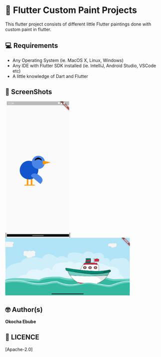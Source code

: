 # 🏡 Flutter Custom Paint Projects

This flutter project consists of different little Flutter paintings done with custom paint in flutter.

## 💻 Requirements
* Any Operating System (ie. MacOS X, Linux, Windows)
* Any IDE with Flutter SDK installed (ie. IntelliJ, Android Studio, VSCode etc)
* A little knowledge of Dart and Flutter



## 📸 ScreenShots
|<img src="ss/bird.png" width="200">|<img src="ss/ship_sea.png" width="400">


## 🤓 Author(s)
**Okocha Ebube**



## 🔖 LICENCE
[Apache-2.0]